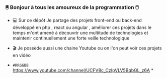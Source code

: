 ### :trackball: Bonjour à tous les amoureux de la programmation :computer_mouse:

- :computer: Sur ce dépôt Je partage des projets front-end ou back-end développé en php , react ou angular , améliorer ces projets dans le temps m'ont amené à découvrir une multitude de technologies et maintenir continuellement une forte veille technologique

- :clapper: Je possède aussi une chaine Youtube ou on l'on peut voir ces projets en vidéo
* `#RRGGBB` https://www.youtube.com/channel/UCFV8c_CzIpVLV5BqbGL_z6A *




